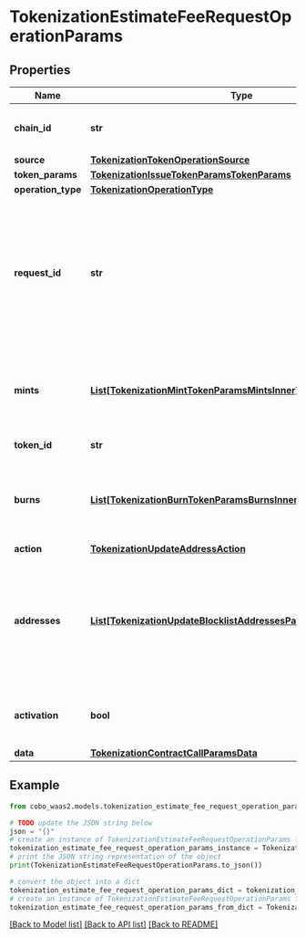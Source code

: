 # TokenizationEstimateFeeRequestOperationParams


## Properties

Name | Type | Description | Notes
------------ | ------------- | ------------- | -------------
**chain_id** | **str** | The chain ID where the token will be issued. | 
**source** | [**TokenizationTokenOperationSource**](TokenizationTokenOperationSource.md) |  | 
**token_params** | [**TokenizationIssueTokenParamsTokenParams**](TokenizationIssueTokenParamsTokenParams.md) |  | 
**operation_type** | [**TokenizationOperationType**](TokenizationOperationType.md) |  | 
**request_id** | **str** | The request ID that is used to track a transaction request. The request ID is provided by you and must be unique within your organization. | [optional] 
**mints** | [**List[TokenizationMintTokenParamsMintsInner]**](TokenizationMintTokenParamsMintsInner.md) | Details for each token mint, including amount and address to mint to. | 
**token_id** | **str** | The ID of the token. | 
**burns** | [**List[TokenizationBurnTokenParamsBurnsInner]**](TokenizationBurnTokenParamsBurnsInner.md) | Details for each token burn, including amount and address to burn from. | 
**action** | [**TokenizationUpdateAddressAction**](TokenizationUpdateAddressAction.md) |  | 
**addresses** | [**List[TokenizationUpdateBlocklistAddressesParamsAddressesInner]**](TokenizationUpdateBlocklistAddressesParamsAddressesInner.md) | A list of addresses to manage. For &#39;add&#39; operations, notes can be provided. For &#39;remove&#39; operations, notes are ignored. | 
**activation** | **bool** | Whether to activate the allowlist feature for the token. | 
**data** | [**TokenizationContractCallParamsData**](TokenizationContractCallParamsData.md) |  | [optional] 

## Example

```python
from cobo_waas2.models.tokenization_estimate_fee_request_operation_params import TokenizationEstimateFeeRequestOperationParams

# TODO update the JSON string below
json = "{}"
# create an instance of TokenizationEstimateFeeRequestOperationParams from a JSON string
tokenization_estimate_fee_request_operation_params_instance = TokenizationEstimateFeeRequestOperationParams.from_json(json)
# print the JSON string representation of the object
print(TokenizationEstimateFeeRequestOperationParams.to_json())

# convert the object into a dict
tokenization_estimate_fee_request_operation_params_dict = tokenization_estimate_fee_request_operation_params_instance.to_dict()
# create an instance of TokenizationEstimateFeeRequestOperationParams from a dict
tokenization_estimate_fee_request_operation_params_from_dict = TokenizationEstimateFeeRequestOperationParams.from_dict(tokenization_estimate_fee_request_operation_params_dict)
```
[[Back to Model list]](../README.md#documentation-for-models) [[Back to API list]](../README.md#documentation-for-api-endpoints) [[Back to README]](../README.md)


